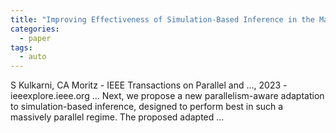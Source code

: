 ```yaml
---
title: "Improving Effectiveness of Simulation-Based Inference in the Massively Parallel Regime"
categories:
  - paper
tags:
  - auto
---
```

S Kulkarni, CA Moritz - IEEE Transactions on Parallel and …, 2023 - ieeexplore.ieee.org
… Next, we propose a new parallelism-aware adaptation to simulation-based inference, designed to perform best in such a massively parallel regime. The proposed adapted …
